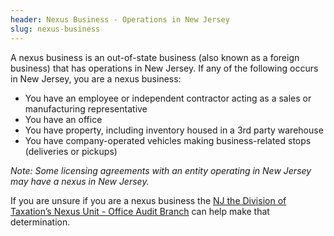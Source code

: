 ```yaml
---
header: Nexus Business - Operations in New Jersey
slug: nexus-business
---
```

A nexus business is an out-of-state business (also known as a foreign business) that has operations in New Jersey. If any of the following occurs in New Jersey, you are a nexus business:

* You have an employee or independent contractor acting as a sales or manufacturing representative
* You have an office
* You have property, including inventory housed in a 3rd party warehouse
* You have company-operated vehicles making business-related stops (deliveries or pickups)

*Note: Some licensing agreements with an entity operating in New Jersey may have a nexus in New Jersey.*

If you are unsure if you are a nexus business the [NJ the Division of Taxation’s Nexus Unit - Office Audit Branch](https://www.state.nj.us/treasury/taxation/organization/audit-taxtype-nexus.shtml) can help make that determination.